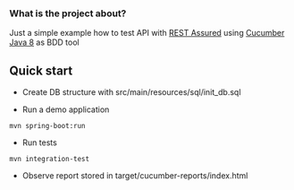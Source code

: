 ### What is the project about?

Just a simple example how to test API with [REST Assured](http://rest-assured.io/) using [Cucumber Java 8](https://docs.cucumber.io/installation/java/#maven) as BDD tool

## Quick start

* Create DB structure with src/main/resources/sql/init_db.sql

* Run a demo application
```
mvn spring-boot:run
```

* Run tests
```
mvn integration-test
```

* Observe report stored in target/cucumber-reports/index.html
